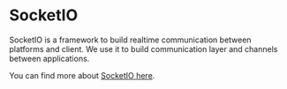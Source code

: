 # SocketIO

SocketIO is a framework to build realtime communication between platforms and client. We use it to build communication layer and channels between applications.

You can find more about [SocketIO here](https://socket.io/).
